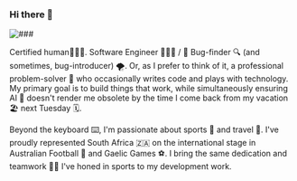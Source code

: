 ### Hi there 👋

![###](https://media2.giphy.com/media/v1.Y2lkPTc5MGI3NjExaDl0dWNrcTZzMWNvajF1cXhuamhrM2k2bTN5bTN5N2p2ZHV5aWN2cSZlcD12MV9pbnRlcm5hbF9naWZfYnlfaWQmY3Q9Zw/xT9IgG50Fb7Mi0prBC/giphy.gif)

Certified human🧍🏾‍♂️. Software Engineer 👨🏾‍💻 / 🐛 Bug-finder 🔍 (and sometimes, bug-introducer) 🌪️.
Or, as I prefer to think of it, a professional problem-solver 🧩 who occasionally writes code and plays with technology.
My primary goal is to build things that work, while simultaneously ensuring AI 🤖 doesn't render me obsolete by the time I come back from my vacation 🏖️ next Tuesday 🗓️.

Beyond the keyboard ⌨️, I'm passionate about sports 🏅 and travel 🛫. 
I've proudly represented South Africa 🇿🇦 on the international stage in Australian Football 🏉 and Gaelic Games ⚽. I bring the same dedication and teamwork 💪🏽 I've honed in sports to my development work.
